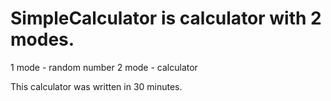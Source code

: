 # SimpleCalculator is calculator with 2 modes.
 1 mode - random number
 2 mode - calculator

This calculator was written in 30 minutes.
